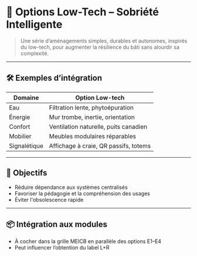 # 🔧 Options Low-Tech – Sobriété Intelligente

> Une série d’aménagements simples, durables et autonomes, inspirés du low-tech, pour augmenter la résilience du bâti sans alourdir sa complexité.

---

## 🛠️ Exemples d’intégration

| Domaine      | Option Low-tech                       |
|--------------|----------------------------------------|
| Eau          | Filtration lente, phytoépuration       |
| Énergie      | Mur trombe, inertie, orientation       |
| Confort      | Ventilation naturelle, puits canadien  |
| Mobilier     | Meubles modulaires réparables          |
| Signalétique | Affichage à craie, QR passifs, totems  |

---

## 🎯 Objectifs

- Réduire dépendance aux systèmes centralisés
- Favoriser la pédagogie et la compréhension des usages
- Éviter l'obsolescence rapide

---

## 📦 Intégration aux modules

- À cocher dans la grille MEICB en parallèle des options E1–E4
- Peut influencer l’obtention du label L+R
